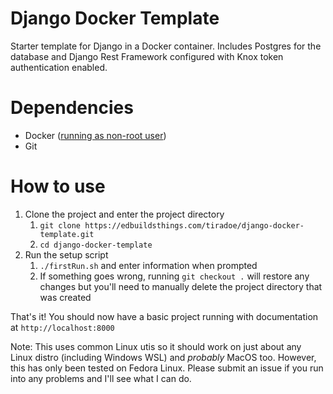 Django Docker Template
=

Starter template for Django in a Docker container. Includes Postgres for the database and Django Rest Framework configured with Knox token authentication enabled.

Dependencies
=
- Docker ([running as non-root user](https://docs.docker.com/engine/install/linux-postinstall/))
- Git

How to use
=
1. Clone the project and enter the project directory
   1. `git clone https://edbuildsthings.com/tiradoe/django-docker-template.git`
   2. `cd django-docker-template`
2. Run the setup script
   1. `./firstRun.sh` and enter information when prompted
   2. If something goes wrong, running `git checkout .` will restore any changes but you'll need to manually delete the project directory that was created

That's it!  You should now have a basic project running with documentation at `http://localhost:8000`

Note: This uses common Linux utis so it should work on just about any Linux distro (including Windows WSL) and _probably_ MacOS too.  However, this has only been tested on Fedora Linux.  Please submit an issue if you run into any problems and I'll see what I can do.
